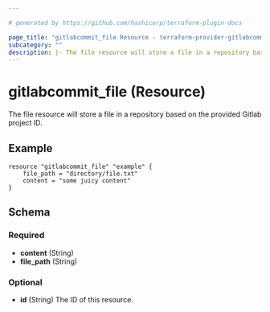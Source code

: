 ```yaml
---

# generated by https://github.com/hashicorp/terraform-plugin-docs

page_title: "gitlabcommit_file Resource - terraform-provider-gitlabcommit"
subcategory: ""
description: |- The file resource will store a file in a repository based on the provided Gitlab project ID.
---
```


# gitlabcommit_file (Resource)

The file resource will store a file in a repository based on the provided Gitlab project ID.

## Example

```
resource "gitlabcommit_file" "example" { 
    file_path = "directory/file.txt"
    content = "some juicy content"
}
```

<!-- schema generated by tfplugindocs -->

## Schema

### Required

- **content** (String)
- **file_path** (String)

### Optional

- **id** (String) The ID of this resource.


